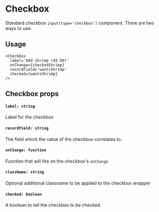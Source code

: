 # Checkbox

Standard checkbox `input[type='checkbox']` component. There are two ways to use:

## Usage
```
<Checkbox
  label='Add shrimp ($5.00)'
  onChange={checkedShrimp}
  recordField='wantsShrimp'
  checked={wantsShrimp}
/>
```

## Checkbox props
#### `label: string`
Label for the checkbox

#### `recordField: string`
The field which the value of the checkbox correlates to.

#### `onChange: function`
Function that will fire on the checkbox's `onChange`

#### `className: string`
Optional additional classname to be applied to the checkbox wrapper

#### `checked: boolean`
A boolean to tell the checkbox to be checked.
